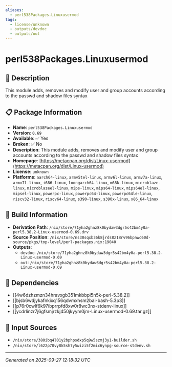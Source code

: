 ```yaml
---
aliases:
  - perl538Packages.Linuxusermod
tags:
  - license/unknown
  - outputs/devdoc
  - outputs/out
---
```


# perl538Packages.Linuxusermod

## 📝 Description

This module adds, removes and modify user and group accounts according to the passwd and shadow files syntax

## 📋 Package Information

- **Name**: `perl538Packages.Linuxusermod`
- **Version**: `0.69`
- **Available**: ✅ Yes
- **Broken**: ✅ No
- **Description**: This module adds, removes and modify user and group accounts according to the passwd and shadow files syntax
- **Homepage**: [https://metacpan.org/dist/Linux-usermod](https://metacpan.org/dist/Linux-usermod)
- **License**: `unknown`
- **Platforms**: `aarch64-linux`, `armv5tel-linux`, `armv6l-linux`, `armv7a-linux`, `armv7l-linux`, `i686-linux`, `loongarch64-linux`, `m68k-linux`, `microblaze-linux`, `microblazeel-linux`, `mips-linux`, `mips64-linux`, `mips64el-linux`, `mipsel-linux`, `powerpc-linux`, `powerpc64-linux`, `powerpc64le-linux`, `riscv32-linux`, `riscv64-linux`, `s390-linux`, `s390x-linux`, `x86_64-linux`

## 🔧 Build Information

- **Derivation Path**: `/nix/store/71yha2ghnz8k0bydaw3dgr5s42bm4y0a-perl5.38.2-Linux-usermod-0.69.drv`
- **Source Position**: `/nix/store/ns30sqxb36k8jrds8z18rv96bpnwc60d-source/pkgs/top-level/perl-packages.nix:19040`
- **Outputs**:
  - `devdoc`:  `/nix/store/71yha2ghnz8k0bydaw3dgr5s42bm4y0a-perl5.38.2-Linux-usermod-0.69`
  - `out`:  `/nix/store/71yha2ghnz8k0bydaw3dgr5s42bm4y0a-perl5.38.2-Linux-usermod-0.69`

## 🔗 Dependencies

- [[4w6dzhzmzn34hravxgb351mkbbpi5n5k-perl-5.38.2]]
- [[bjsb6wdjykafnkixq156qdvmxhsm2bai-bash-5.3p3]]
- [[p76r0cwlf6k97ibprrpfd8xw0r8wc3nx-stdenv-linux]]
- [[ycdrlinzr7j6gfsmjrzkj450jkyym0jm-Linux-usermod-0.69.tar.gz]]

## 📁 Input Sources

- `/nix/store/380ibq4l01y2bphpsdxp5q9w5szmj3y1-builder.sh`
- `/nix/store/l622p70vy8k5sh7y5wizi5f2mic6ynpg-source-stdenv.sh`

---
*Generated on 2025-09-27 12:18:32 UTC*
